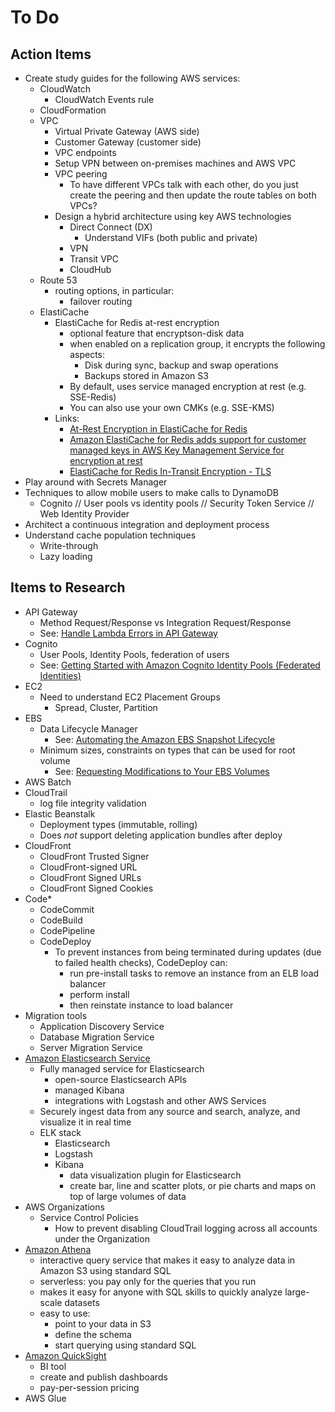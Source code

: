 # To Do

## Action Items

* Create study guides for the following AWS services:
	- CloudWatch
		- CloudWatch Events rule
	- CloudFormation
	- VPC
		- Virtual Private Gateway (AWS side)
		- Customer Gateway (customer side)
		- VPC endpoints
		- Setup VPN between on-premises machines and AWS VPC
		- VPC peering
			- To have different VPCs talk with each other, do you just create the peering and then update the route tables on both VPCs?
		- Design a hybrid architecture using key AWS technologies
			- Direct Connect (DX)
				- Understand VIFs (both public and private)
			- VPN
			- Transit VPC
			- CloudHub
	- Route 53
		- routing options, in particular:
			- failover routing
	- ElastiCache
		- ElastiCache for Redis at-rest encryption
			- optional feature that encryptson-disk data
			- when enabled on a replication group, it encrypts the following aspects:
				- Disk during sync, backup and swap operations
				- Backups stored in Amazon S3
			- By default, uses service managed encryption at rest (e.g. SSE-Redis)
			- You can also use your own CMKs (e.g. SSE-KMS)
		- Links:
			* [At-Rest Encryption in ElastiCache for Redis](https://docs.aws.amazon.com/AmazonElastiCache/latest/red-ug/at-rest-encryption.html)
			* [Amazon ElastiCache for Redis adds support for customer managed keys in AWS Key Management Service for encryption at rest](https://aws.amazon.com/about-aws/whats-new/2019/08/amazon-elasticache-for-redis-adds-support-for-customer-managed-keys-in-aws-key-management-service-for-encryption-at-rest/)
			* [ElastiCache for Redis In-Transit Encryption - TLS](https://docs.aws.amazon.com/AmazonElastiCache/latest/red-ug/in-transit-encryption.html)
* Play around with Secrets Manager
* Techniques to allow mobile users to make calls to DynamoDB
	- Cognito // User pools vs identity pools // Security Token Service // Web Identity Provider
* Architect a continuous integration and deployment process
* Understand cache population techniques
	- Write-through
	- Lazy loading	


## Items to Research

* API Gateway
	- Method Request/Response vs Integration Request/Response
	- See: [Handle Lambda Errors in API Gateway](https://docs.aws.amazon.com/apigateway/latest/developerguide/handle-errors-in-lambda-integration.html)
* Cognito
	- User Pools, Identity Pools, federation of users
	- See: [Getting Started with Amazon Cognito Identity Pools (Federated Identities)](https://docs.aws.amazon.com/cognito/latest/developerguide/getting-started-with-identity-pools.html)
* EC2
	- Need to understand EC2 Placement Groups
		- Spread, Cluster, Partition
* EBS
	- Data Lifecycle Manager
		- See: [Automating the Amazon EBS Snapshot Lifecycle](https://docs.aws.amazon.com/AWSEC2/latest/UserGuide/snapshot-lifecycle.html)
	- Minimum sizes, constraints on types that can be used for root volume
		- See: [Requesting Modifications to Your EBS Volumes](https://docs.aws.amazon.com/AWSEC2/latest/UserGuide/requesting-ebs-volume-modifications.html#elastic-volumes-limitations)
* AWS Batch
* CloudTrail 
	- log file integrity validation
* Elastic Beanstalk
	- Deployment types (immutable, rolling)
	- Does *not* support deleting application bundles after deploy
* CloudFront
	- CloudFront Trusted Signer
	- CloudFront-signed URL
	- CloudFront Signed URLs
	- CloudFront Signed Cookies
* Code*
	- CodeCommit
	- CodeBuild
	- CodePipeline
	- CodeDeploy
		- To prevent instances from being terminated during updates (due to failed health checks), CodeDeploy can:
			- run pre-install tasks to remove an instance from an ELB load balancer
			- perform install
			- then reinstate instance to load balancer
* Migration tools
	- Application Discovery Service
	- Database Migration Service
	- Server Migration Service
* [Amazon Elasticsearch Service](https://aws.amazon.com/elasticsearch-service/)
	- Fully managed service for Elasticsearch
		- open-source Elasticsearch APIs
		- managed Kibana
		- integrations with Logstash and other AWS Services
	- Securely ingest data from any source and search, analyze, and visualize it in real time
	- ELK stack
		- Elasticsearch
		- Logstash
		- Kibana
			 - data visualization plugin for Elasticsearch
			 - create bar, line and scatter plots, or pie charts and maps on top of large volumes of data
* AWS Organizations
	- Service Control Policies
		- How to prevent disabling CloudTrail logging across all accounts under the Organization
* [Amazon Athena](https://aws.amazon.com/athena/)
	- interactive query service that makes it easy to analyze data in Amazon S3 using standard SQL
	- serverless: you pay only for the queries that you run
	- makes it easy for anyone with SQL skills to quickly analyze large-scale datasets
	- easy to use:
		- point to your data in S3
		- define the schema
		- start querying using standard SQL
* [Amazon QuickSight](https://aws.amazon.com/quicksight/)
	- BI tool
	- create and publish dashboards
	- pay-per-session pricing
* AWS Glue
